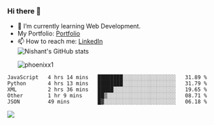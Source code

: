 ### Hi there 👋

<!--
**phoenixx1/phoenixx1** is a ✨ _special_ ✨ repository because its `README.md` (this file) appears on your GitHub profile.

Here are some ideas to get you started:

- 🔭 I’m currently working on ...
- 🌱 I’m currently learning ...
- 👯 I’m looking to collaborate on ...
- 🤔 I’m looking for help with ...
- 💬 Ask me about ...
- 📫 How to reach me: ...
- 😄 Pronouns: ...
- ⚡ Fun fact: ...
-->
- 🌱 I’m currently learning Web Development.
- My Portfolio: [Portfolio](https://phoenixx1.github.io/)
- 📫 How to reach me: [LinkedIn](https://www.linkedin.com/in/nishant-saxena-2609/)  
![Nishant's GitHub stats](https://github-readme-stats.vercel.app/api?username=phoenixx1&count_private=true)<p><img align="center" src="https://github-readme-streak-stats.herokuapp.com/?user=phoenixx1&" alt="phoenixx1" /></p>  
<!--START_SECTION:waka-->
```text
JavaScript   4 hrs 14 mins   ████████░░░░░░░░░░░░░░░░░   31.89 % 
Python       4 hrs 13 mins   ████████░░░░░░░░░░░░░░░░░   31.79 % 
XML          2 hrs 36 mins   █████░░░░░░░░░░░░░░░░░░░░   19.65 % 
Other        1 hr 9 mins     ██▒░░░░░░░░░░░░░░░░░░░░░░   08.71 % 
JSON         49 mins         █▓░░░░░░░░░░░░░░░░░░░░░░░   06.18 % 
```
<!--END_SECTION:waka-->

![](https://komarev.com/ghpvc/?username=phoenixx1&style=plastic)

<!-- ![Visitor Count](https://profile-counter.glitch.me/phoenixx1/count.svg) -->
